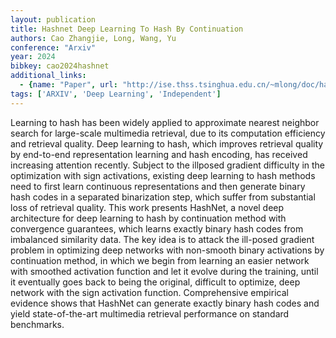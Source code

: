 ```yaml
---
layout: publication
title: Hashnet Deep Learning To Hash By Continuation
authors: Cao Zhangjie, Long, Wang, Yu
conference: "Arxiv"
year: 2024
bibkey: cao2024hashnet
additional_links:
  - {name: "Paper", url: "http://ise.thss.tsinghua.edu.cn/~mlong/doc/hashnet-iccv17.pdf"}
tags: ['ARXIV', 'Deep Learning', 'Independent']
---
```

Learning to hash has been widely applied to approximate nearest neighbor search for large-scale multimedia retrieval, due to its computation efficiency and retrieval quality. Deep learning to hash, which improves retrieval quality by end-to-end representation learning and hash encoding, has received increasing attention recently. Subject to the illposed gradient difficulty in the optimization with sign activations, existing deep learning to hash methods need to first learn continuous representations and then generate binary hash codes in a separated binarization step, which suffer from substantial loss of retrieval quality. This work presents HashNet, a novel deep architecture for deep learning to hash by continuation method with convergence guarantees, which learns exactly binary hash codes from imbalanced similarity data. The key idea is to attack the ill-posed gradient problem in optimizing deep networks with non-smooth binary activations by continuation method, in which we begin from learning an easier network with smoothed activation function and let it evolve during the training, until it eventually goes back to being the original, difficult to optimize, deep network with the sign activation function. Comprehensive empirical evidence shows that HashNet can generate exactly binary hash codes and yield state-of-the-art multimedia retrieval performance on standard benchmarks.
